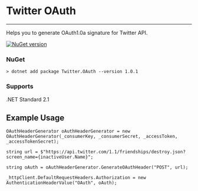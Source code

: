 # **Twitter OAuth**
---
Helps you to generate OAuth1.0a signature for Twitter API.

[![NuGet version](https://badge.fury.io/nu/Twitter.OAuth.svg)](https://badge.fury.io/nu/Twitter.OAuth)

### NuGet
``` 
> dotnet add package Twitter.OAuth --version 1.0.1
```

### Supports
.NET Standard 2.1

## Example Usage
``` 
OAuthHeaderGenerator oAuthHeaderGenerator = new OAuthHeaderGenerator(_consumerKey, _consumerSecret, _accessToken, _accessTokenSecret);

string url = $"https://api.twitter.com/1.1/friendships/destroy.json?screen_name={inactiveUser.Name}";

string oAuth = oAuthHeaderGenerator.GenerateOAuthHeader("POST", url);

_httpClient.DefaultRequestHeaders.Authorization = new AuthenticationHeaderValue("OAuth", oAuth);

```



